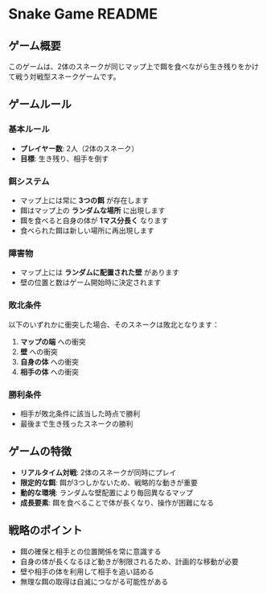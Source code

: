 # Snake Game README

## ゲーム概要

このゲームは、2体のスネークが同じマップ上で餌を食べながら生き残りをかけて戦う対戦型スネークゲームです。

## ゲームルール

### 基本ルール

- **プレイヤー数**: 2人（2体のスネーク）
- **目標**: 生き残り、相手を倒す

### 餌システム

- マップ上には常に **3つの餌** が存在します
- 餌はマップ上の **ランダムな場所** に出現します
- 餌を食べると自身の体が **1マス分長く** なります
- 食べられた餌は新しい場所に再出現します

### 障害物

- マップ上には **ランダムに配置された壁** があります
- 壁の位置と数はゲーム開始時に決定されます

### 敗北条件

以下のいずれかに衝突した場合、そのスネークは敗北となります：

1. **マップの端** への衝突
2. **壁** への衝突
3. **自身の体** への衝突
4. **相手の体** への衝突

### 勝利条件

- 相手が敗北条件に該当した時点で勝利
- 最後まで生き残ったスネークの勝利

## ゲームの特徴

- **リアルタイム対戦**: 2体のスネークが同時にプレイ
- **限定的な餌**: 餌が3つしかないため、戦略的な動きが重要
- **動的な環境**: ランダムな壁配置により毎回異なるマップ
- **成長要素**: 餌を食べることで体が長くなり、操作が困難になる

## 戦略のポイント

- 餌の確保と相手との位置関係を常に意識する
- 自身の体が長くなるほど動きが制限されるため、計画的な移動が必要
- 壁や相手の体を利用して相手を追い詰める
- 無理な餌の取得は自滅につながる可能性がある